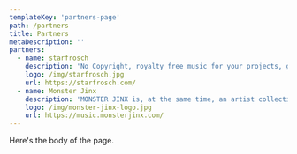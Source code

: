 ```yaml
---
templateKey: 'partners-page'
path: /partners
title: Partners
metaDescription: ''
partners:
  - name: starfrosch
    description: 'No Copyright, royalty free music for your projects, gifted by attention seeking or generous artists.'
    logo: /img/starfrosch.jpg
    url: https://starfrosch.com/
  - name: Monster Jinx
    description: 'MONSTER JINX is, at the same time, an artist collective and a platform for the edition and distribution of independent music.'
    logo: /img/monster-jinx-logo.jpg
    url: https://music.monsterjinx.com/
---
```


Here's the body of the page.
